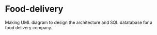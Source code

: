 # Food-delivery
Making UML diagram to design the architecture and SQL datatabase for a food delivery company.
